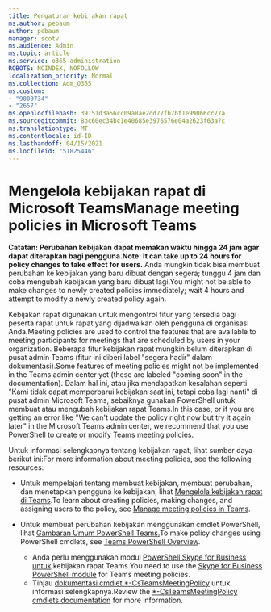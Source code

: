 ```yaml
---
title: Pengaturan kebijakan rapat
ms.author: pebaum
author: pebaum
manager: scotv
ms.audience: Admin
ms.topic: article
ms.service: o365-administration
ROBOTS: NOINDEX, NOFOLLOW
localization_priority: Normal
ms.collection: Adm_O365
ms.custom:
- "9000734"
- "2657"
ms.openlocfilehash: 39151d3a56cc09a8ae2dd77fb7bf1e99066cc77a
ms.sourcegitcommit: 8bc60ec34bc1e40685e3976576e04a2623f63a7c
ms.translationtype: MT
ms.contentlocale: id-ID
ms.lasthandoff: 04/15/2021
ms.locfileid: "51825446"
---
```

# <a name="manage-meeting-policies-in-microsoft-teams"></a><span data-ttu-id="ecdbc-102">Mengelola kebijakan rapat di Microsoft Teams</span><span class="sxs-lookup"><span data-stu-id="ecdbc-102">Manage meeting policies in Microsoft Teams</span></span>

<span data-ttu-id="ecdbc-103">**Catatan: Perubahan kebijakan dapat memakan waktu hingga 24 jam agar dapat diterapkan bagi pengguna.**</span><span class="sxs-lookup"><span data-stu-id="ecdbc-103">**Note: It can take up to 24 hours for policy changes to take effect for users.**</span></span> <span data-ttu-id="ecdbc-104">Anda mungkin tidak bisa membuat perubahan ke kebijakan yang baru dibuat dengan segera; tunggu 4 jam dan coba mengubah kebijakan yang baru dibuat lagi.</span><span class="sxs-lookup"><span data-stu-id="ecdbc-104">You might not be able to make changes to newly created policies immediately; wait 4 hours and attempt to modify a newly created policy again.</span></span>

<span data-ttu-id="ecdbc-105">Kebijakan rapat digunakan untuk mengontrol fitur yang tersedia bagi peserta rapat untuk rapat yang dijadwalkan oleh pengguna di organisasi Anda.</span><span class="sxs-lookup"><span data-stu-id="ecdbc-105">Meeting policies are used to control the features that are available to meeting participants for meetings that are scheduled by users in your organization.</span></span> <span data-ttu-id="ecdbc-106">Beberapa fitur kebijakan rapat mungkin belum diterapkan di pusat admin Teams (fitur ini diberi label "segera hadir" dalam dokumentasi).</span><span class="sxs-lookup"><span data-stu-id="ecdbc-106">Some features of meeting policies might not be implemented in the Teams admin center yet (these are labeled "coming soon" in the documentation).</span></span> <span data-ttu-id="ecdbc-107">Dalam hal ini, atau jika mendapatkan kesalahan seperti "Kami tidak dapat memperbarui kebijakan saat ini, tetapi coba lagi nanti" di pusat admin Microsoft Teams, sebaiknya gunakan PowerShell untuk membuat atau mengubah kebijakan rapat Teams.</span><span class="sxs-lookup"><span data-stu-id="ecdbc-107">In this case, or if you are getting an error like "We can't update the policy right now but try it again later" in the Microsoft Teams admin center, we recommend that you use PowerShell to create or modify Teams meeting policies.</span></span> 

<span data-ttu-id="ecdbc-108">Untuk informasi selengkapnya tentang kebijakan rapat, lihat sumber daya berikut ini:</span><span class="sxs-lookup"><span data-stu-id="ecdbc-108">For more information about meeting policies, see the following resources:</span></span>

- <span data-ttu-id="ecdbc-109">Untuk mempelajari tentang membuat kebijakan, membuat perubahan, dan menetapkan pengguna ke kebijakan, lihat [Mengelola kebijakan rapat di Teams](https://docs.microsoft.com/microsoftteams/meeting-policies-in-teams).</span><span class="sxs-lookup"><span data-stu-id="ecdbc-109">To learn about creating policies, making changes, and assigning users to the policy, see [Manage meeting policies in Teams](https://docs.microsoft.com/microsoftteams/meeting-policies-in-teams).</span></span>

- <span data-ttu-id="ecdbc-110">Untuk membuat perubahan kebijakan menggunakan cmdlet PowerShell, lihat [Gambaran Umum PowerShell Teams.](https://docs.microsoft.com/microsoftteams/teams-powershell-overview)</span><span class="sxs-lookup"><span data-stu-id="ecdbc-110">To make policy changes using PowerShell cmdlets, see [Teams PowerShell Overview](https://docs.microsoft.com/microsoftteams/teams-powershell-overview).</span></span> 
    - <span data-ttu-id="ecdbc-111">Anda perlu menggunakan modul [PowerShell Skype for Business untuk](https://docs.microsoft.com/skypeforbusiness/set-up-your-computer-for-windows-powershell/download-and-install-the-skype-for-business-online-connector) kebijakan rapat Teams.</span><span class="sxs-lookup"><span data-stu-id="ecdbc-111">You need to use the [Skype for Business PowerShell module](https://docs.microsoft.com/skypeforbusiness/set-up-your-computer-for-windows-powershell/download-and-install-the-skype-for-business-online-connector) for Teams meeting policies.</span></span> 
    - <span data-ttu-id="ecdbc-112">Tinjau [dokumentasi cmdlet \*-CsTeamsMeetingPolicy](https://docs.microsoft.com/search/?search=CsTeamsMeetingPolicy&view=skype-ps) untuk informasi selengkapnya.</span><span class="sxs-lookup"><span data-stu-id="ecdbc-112">Review the [\*-CsTeamsMeetingPolicy cmdlets documentation](https://docs.microsoft.com/search/?search=CsTeamsMeetingPolicy&view=skype-ps) for more information.</span></span>

